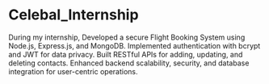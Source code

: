 # Celebal_Internship
During my internship, Developed a secure Flight Booking System using Node.js, Express.js, and MongoDB. Implemented authentication with bcrypt and JWT for data privacy. Built RESTful APIs for adding, updating, and deleting contacts. Enhanced backend scalability, security, and database integration for user-centric operations.
